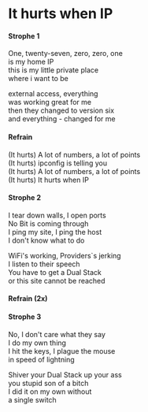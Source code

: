 # It hurts when IP

#### Strophe 1

One, twenty-seven, zero, zero, one  
is my home IP  
this is my little  private place  
where i want to be  

external access, everything  
was working great for me  
then they changed to version six  
and everything - changed for me

#### Refrain

(It hurts) A lot of numbers, a lot of points  
(It hurts) ipconfig is telling you  
(It hurts) A lot of numbers, a lot of points  
(It hurts) It hurts when IP

#### Strophe 2

I tear down walls, I open ports  
No Bit is coming through  
I ping my site, I ping the host  
I don't know what to do  

WiFi's working, Providers`s jerking  
I listen to their speech  
You have to get a Dual Stack  
or this site cannot be reached

#### Refrain (2x)

#### Strophe 3

No, I don't care what they say  
I do my own thing  
I hit the keys, I plague the mouse  
in speed of lightning  

Shiver your Dual Stack up your ass  
you stupid son of a bitch  
I did it on my own without  
a single switch
